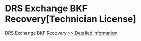 # DRS Exchange BKF Recovery[Technician License]
DRS Exchange BKF Recovery
[>> Detailed information](https://secure.shareit.com/shareit/product.html?productid=301004373&affiliateid=200057808)
